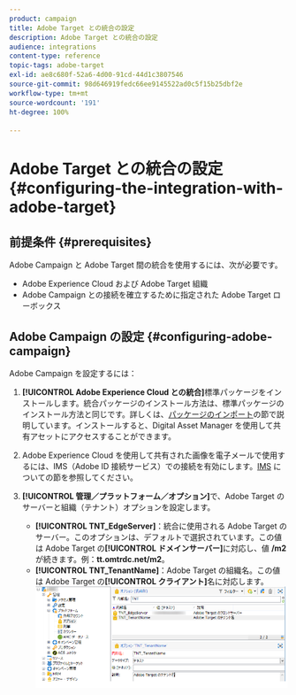 ```yaml
---
product: campaign
title: Adobe Target との統合の設定
description: Adobe Target との統合の設定
audience: integrations
content-type: reference
topic-tags: adobe-target
exl-id: ae8c680f-52a6-4d00-91cd-44d1c3807546
source-git-commit: 98d646919fedc66ee9145522ad0c5f15b25dbf2e
workflow-type: tm+mt
source-wordcount: '191'
ht-degree: 100%

---
```


# Adobe Target との統合の設定{#configuring-the-integration-with-adobe-target}

## 前提条件 {#prerequisites}

Adobe Campaign と Adobe Target 間の統合を使用するには、次が必要です。

* Adobe Experience Cloud および Adobe Target 組織
* Adobe Campaign との接続を確立するために指定された Adobe Target ローボックス

## Adobe Campaign の設定 {#configuring-adobe-campaign}

Adobe Campaign を設定するには：

1. **[!UICONTROL Adobe Experience Cloud との統合]**&#x200B;標準パッケージをインストールします。統合パッケージのインストール方法は、標準パッケージのインストール方法と同じです。詳しくは、[パッケージのインポート](../../platform/using/working-with-data-packages.md#importing-packages)の節で説明しています。インストールすると、Digital Asset Manager を使用して共有アセットにアクセスすることができます。
1. Adobe Experience Cloud を使用して共有された画像を電子メールで使用するには、IMS（Adobe ID 接続サービス）での接続を有効にします。[IMS](../../integrations/using/about-adobe-id.md) についての節を参照してください。
1. **[!UICONTROL 管理／プラットフォーム／オプション]**&#x200B;で、Adobe Target のサーバーと組織（テナント）オプションを設定します。

   * **[!UICONTROL TNT_EdgeServer]**：統合に使用される Adobe Target のサーバー。このオプションは、デフォルトで選択されています。この値は Adobe Target の&#x200B;**[!UICONTROL ドメインサーバー]**&#x200B;に対応し、値 **/m2** が続きます。例：**tt.omtrdc.net/m2**。
   * **[!UICONTROL TNT_TenantName]**：Adobe Target の組織名。この値は Adobe Target の&#x200B;**[!UICONTROL クライアント]**&#x200B;名に対応します。
   ![](assets/tar_options.png)
